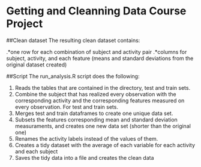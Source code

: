 Getting and Cleanning Data Course Project
=========================================
##Clean dataset
The resulting clean dataset contains:

.*one row for each combination of subject and activity pair 
.*columns for subject, activity, and each feature (means and standard deviations from the original dataset created)


##Script
The run_analysis.R script does the following:

1. Reads the tables that are contained in the directory, test and train sets.
2. Combine the subject that has realized every observation with the corresponding activity and the corresponding features measured on every observation. For test and train sets.
3. Merges test and train dataframes to create one unique data set.
4. Subsets the features corresponding mean and standard deviation measuraments, and creates one new data set (shorter than the original one)
5. Renames the activity labels instead of the values of them.
6. Creates a tidy dataset with the average of each variable for each activity and each subject
7. Saves the tidy data into a file and creates the clean data
